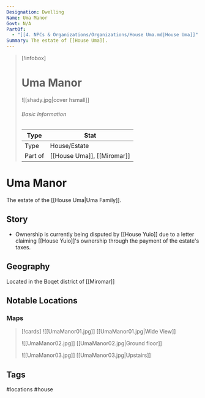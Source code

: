 ```yaml
---
Designation: Dwelling
Name: Uma Manor
Govt: N/A
PartOf:
  - "[[4. NPCs & Organizations/Organizations/House Uma.md|House Uma]]"
Summary: The estate of [[House Uma]].
---
```

> [!infobox]
> # Uma Manor
> ![[shady.jpg|cover hsmall]]
> ###### Basic Information
> | Type | Stat |
> | ---- | ---- |
> | Type| House/Estate |
> | Part of | [[House Uma]], [[Miromar]]|

# Uma Manor
The estate of the [[House Uma|Uma Family]].

## Story
- Ownership is currently being disputed by [[House Yuio]] due to a letter claiming [[House Yuio]]'s ownership through the payment of the estate's taxes.
## Geography
Located in the Boqet district of [[Miromar]]

##  Notable Locations
### Maps
>[!cards]
>![[UmaManor01.jpg]]
>[[UmaManor01.jpg|Wide View]]
>
>![[UmaManor02.jpg]]
>[[UmaManor02.jpg|Ground floor]]
>
>![[UmaManor03.jpg]]
>[[UmaManor03.jpg|Upstairs]]
>
## Tags
#locations #house
